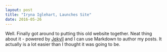 ```yaml
---
layout: post
title: "Iryna Iglehart, Launches Site"
date: 2016-05-26
---
```


Well. Finally got around to putting this old website together. Neat thing about it - powered by [Jekyll](http://jekyllrb.com) and I can use Markdown to author my posts. It actually is a lot easier than I thought it was going to be.
